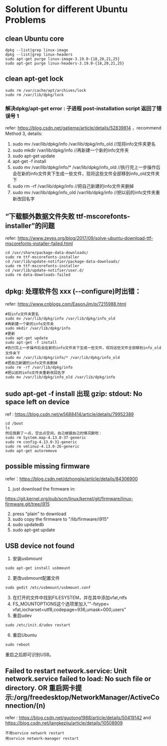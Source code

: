 # Solution for different Ubuntu Problems

## clean Ubuntu core
```
dpkg --list|grep linux-image
dpkg --list|grep linux-headers
sudo apt-get purge linux-image-3.19.0-{18,20,21,25}
sudo apt-get purge linux-headers-3.19.0-{18,20,21,25}
```

## clean apt-get lock
```
sudo rm /var/cache/apt/archives/lock
sudo rm /var/lib/dpkg/lock
```

### 解决dpkg/apt-get error : 子进程 post-installation script 返回了错误号 1
   refer: https://blog.csdn.net/gatieme/article/details/52839814 ，recommend Method 3, details:
1. sudo mv /var/lib/dpkg/info /var/lib/dpkg/info_old //现将info文件夹更名
2. sudo mkdir /var/lib/dpkg/info //再新建一个新的info文件夹
3. sudo apt-get update
4. apt-get -f install
5. sudo mv /var/lib/dpkg/info/* /var/lib/dpkg/info_old //执行完上一步操作后会在新的info文件夹下生成一些文件，现将这些文件全部移到info_old文件夹下
6. sudo rm -rf /var/lib/dpkg/info //把自己新建的info文件夹删掉
7. sudo mv /var/lib/dpkg/info_old /var/lib/dpkg/info //把以前的info文件夹重新改回名字


## “下载额外数据文件失败 ttf-mscorefonts-installer”的问题 
refer: https://www.zeyes.org/blog/2017/09/solve-ubuntu-download-ttf-mscorefonts-installer-failed.html
```
cd /usr/share/package-data-downloads/
sudo rm ttf-mscorefonts-installer
cd /var/lib/update-notifier/package-data-downloads/
sudo rm ttf-mscorefonts-installer
cd /var/lib/update-notifier/user.d/
sudo rm data-downloads-failed
```

## dpkg: 处理软件包 xxx (--configure)时出错：
refer: https://www.cnblogs.com/EasonJim/p/7215988.html
```
#将info文件夹更名
sudo mv /var/lib/dpkg/info /var/lib/dpkg/info_old  
#再新建一个新的info文件夹
sudo mkdir /var/lib/dpkg/info  
#更新
sudo apt-get update  
sudo apt-get -f install  
#执行完上一步操作后会在新的info文件夹下生成一些文件，现将这些文件全部移到info_old文件夹下
sudo mv /var/lib/dpkg/info/* /var/lib/dpkg/info_old   
#把自己新建的info文件夹删掉
sudo rm -rf /var/lib/dpkg/info  
#把以前的info文件夹重新改回名字
sudo mv /var/lib/dpkg/info_old /var/lib/dpkg/info  
```
## sudo apt-get -f install 出现 gzip: stdout: No space left on device
ref : https://blog.csdn.net/w5688414/article/details/79952389
```
cd /boot
ls
然后我删了一点，空出点空间，自己根据自己的情况删吧：
sudo rm System.map-4.13.0-37-generic
sudo rm config-4.13.0-31-generic
sudo rm vmlinuz-4.13.0-26-generic
sudo apt-get autoremove
```

## possible missing firmware
refer：https://blog.csdn.net/dzhongjie/article/details/84306900 

1. just download the firmware in:

https://git.kernel.org/pub/scm/linux/kernel/git/firmware/linux-firmware.git/tree/i915

2. press "plain" to download
3. sudo copy the firmware to "/lib/firmware/i915"
4. sudo updatedb
5. sudo apt-get update

## USB device not found
1. 安装usbmount
```
sudo apt-get install usbmount
```
2. 更改usbmount配置文件
```
sudo gedit /etc/usbmount/usbmount.conf
```
3. 在打开的文件中找到FILESYSTEM，并在其中添加vfat,ntfs
4. FS_MOUNTOPTIONS这个选项里加入”"-fstype= vfat,iocharset=utf8,codepage=936,umask=000,users”
5. 重启udev
```
sudo /etc/init.d/udev restart
```
6. 重启Ubuntu
```
sudo reboot
```
重启之后即可识别USB。

## Failed to restart network.service: Unit network.service failed to load: No such file or directory. OR  重启网卡提示:/org/freedesktop/NetworkManager/ActiveConnection/(n)
refer : https://blog.csdn.net/guotong1988/article/details/50419142 and https://blog.csdn.net/langkeziju/article/details/10508909
```
不用service network restart
用service network-manager restart
```